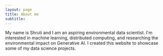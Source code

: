 ```yaml
---
layout: page
title: About me
subtitle: 
---
```


My name is Shruti and I am an aspiring environmental data scientist. 
I'm interested in machine learning, distributed computing, and researching the environmental impact on Generative AI.
I created this website to showcase some of my data science projects. 
